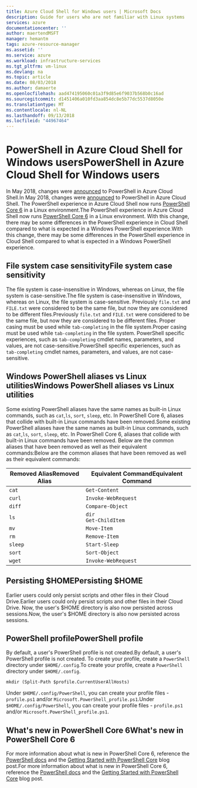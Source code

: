 ```yaml
---
title: Azure Cloud Shell for Windows users | Microsoft Docs
description: Guide for users who are not familiar with Linux systems
services: azure
documentationcenter: ''
author: maertendMSFT
manager: hemantm
tags: azure-resource-manager
ms.assetid: ''
ms.service: azure
ms.workload: infrastructure-services
ms.tgt_pltfrm: vm-linux
ms.devlang: na
ms.topic: article
ms.date: 08/03/2018
ms.author: damaerte
ms.openlocfilehash: aad474195060c01a3f9d85e6f9037b568b0c16ad
ms.sourcegitcommit: d1451406a010fd3aa854dc8e5b77dc5537d8050e
ms.translationtype: MT
ms.contentlocale: nl-NL
ms.lasthandoff: 09/13/2018
ms.locfileid: "44967464"
---
```

# <a name="powershell-in-azure-cloud-shell-for-windows-users"></a><span data-ttu-id="00564-103">PowerShell in Azure Cloud Shell for Windows users</span><span class="sxs-lookup"><span data-stu-id="00564-103">PowerShell in Azure Cloud Shell for Windows users</span></span>

<span data-ttu-id="00564-104">In May 2018, changes were [announced](https://azure.microsoft.com/blog/pscloudshellrefresh/) to PowerShell in Azure Cloud Shell.</span><span class="sxs-lookup"><span data-stu-id="00564-104">In May 2018, changes were [announced](https://azure.microsoft.com/blog/pscloudshellrefresh/) to PowerShell in Azure Cloud Shell.</span></span>
<span data-ttu-id="00564-105">The PowerShell experience in Azure Cloud Shell now runs [PowerShell Core 6](https://github.com/powershell/powershell) in a Linux environment.</span><span class="sxs-lookup"><span data-stu-id="00564-105">The PowerShell experience in Azure Cloud Shell now runs [PowerShell Core 6](https://github.com/powershell/powershell) in a Linux environment.</span></span>
<span data-ttu-id="00564-106">With this change, there may be some differences in the PowerShell experience in Cloud Shell compared to what is expected in a Windows PowerShell experience.</span><span class="sxs-lookup"><span data-stu-id="00564-106">With this change, there may be some differences in the PowerShell experience in Cloud Shell compared to what is expected in a Windows PowerShell experience.</span></span>

## <a name="file-system-case-sensitivity"></a><span data-ttu-id="00564-107">File system case sensitivity</span><span class="sxs-lookup"><span data-stu-id="00564-107">File system case sensitivity</span></span>

<span data-ttu-id="00564-108">The file system is case-insensitive in Windows, whereas on Linux, the file system is case-sensitive.</span><span class="sxs-lookup"><span data-stu-id="00564-108">The file system is case-insensitive in Windows, whereas on Linux, the file system is case-sensitive.</span></span>
<span data-ttu-id="00564-109">Previously `file.txt` and `FILE.txt` were considered to be the same file, but now they are considered to be different files.</span><span class="sxs-lookup"><span data-stu-id="00564-109">Previously `file.txt` and `FILE.txt` were considered to be the same file, but now they are considered to be different files.</span></span>
<span data-ttu-id="00564-110">Proper casing must be used while `tab-completing` in the file system.</span><span class="sxs-lookup"><span data-stu-id="00564-110">Proper casing must be used while `tab-completing` in the file system.</span></span>
<span data-ttu-id="00564-111">PowerShell specific experiences, such as `tab-completing` cmdlet names, parameters, and values, are not case-sensitive.</span><span class="sxs-lookup"><span data-stu-id="00564-111">PowerShell specific experiences, such as `tab-completing` cmdlet names, parameters, and values, are not case-sensitive.</span></span>

## <a name="windows-powershell-aliases-vs-linux-utilities"></a><span data-ttu-id="00564-112">Windows PowerShell aliases vs Linux utilities</span><span class="sxs-lookup"><span data-stu-id="00564-112">Windows PowerShell aliases vs Linux utilities</span></span>

<span data-ttu-id="00564-113">Some existing PowerShell aliases have the same names as built-in Linux commands, such as `cat`,`ls`, `sort`, `sleep`, etc. In PowerShell Core 6, aliases that collide with built-in Linux commands have been removed.</span><span class="sxs-lookup"><span data-stu-id="00564-113">Some existing PowerShell aliases have the same names as built-in Linux commands, such as `cat`,`ls`, `sort`, `sleep`, etc. In PowerShell Core 6, aliases that collide with built-in Linux commands have been removed.</span></span>
<span data-ttu-id="00564-114">Below are the common aliases that have been removed as well as their equivalent commands:</span><span class="sxs-lookup"><span data-stu-id="00564-114">Below are the common aliases that have been removed as well as their equivalent commands:</span></span>  

|<span data-ttu-id="00564-115">Removed Alias</span><span class="sxs-lookup"><span data-stu-id="00564-115">Removed Alias</span></span>   |<span data-ttu-id="00564-116">Equivalent Command</span><span class="sxs-lookup"><span data-stu-id="00564-116">Equivalent Command</span></span>   |
|---|---|
|`cat`    | `Get-Content` |
|`curl`   | `Invoke-WebRequest` |
|`diff`   | `Compare-Object` |
|`ls`     | `dir` <br> `Get-ChildItem` |
|`mv`     | `Move-Item`   |
|`rm`     | `Remove-Item` |
|`sleep`  | `Start-Sleep` |
|`sort`   | `Sort-Object` |
|`wget`   | `Invoke-WebRequest` |

## <a name="persisting-home"></a><span data-ttu-id="00564-117">Persisting $HOME</span><span class="sxs-lookup"><span data-stu-id="00564-117">Persisting $HOME</span></span>

<span data-ttu-id="00564-118">Earlier users could only persist scripts and other files in their Cloud Drive.</span><span class="sxs-lookup"><span data-stu-id="00564-118">Earlier users could only persist scripts and other files in their Cloud Drive.</span></span>
<span data-ttu-id="00564-119">Now, the user's $HOME directory is also now persisted across sessions.</span><span class="sxs-lookup"><span data-stu-id="00564-119">Now, the user's $HOME directory is also now persisted across sessions.</span></span>

## <a name="powershell-profile"></a><span data-ttu-id="00564-120">PowerShell profile</span><span class="sxs-lookup"><span data-stu-id="00564-120">PowerShell profile</span></span>

<span data-ttu-id="00564-121">By default, a user's PowerShell profile is not created.</span><span class="sxs-lookup"><span data-stu-id="00564-121">By default, a user's PowerShell profile is not created.</span></span>
<span data-ttu-id="00564-122">To create your profile, create a `PowerShell` directory under `$HOME/.config`.</span><span class="sxs-lookup"><span data-stu-id="00564-122">To create your profile, create a `PowerShell` directory under `$HOME/.config`.</span></span>

```azurepowershell-interactive
mkdir (Split-Path $profile.CurrentUserAllHosts)
```

<span data-ttu-id="00564-123">Under `$HOME/.config/PowerShell`, you can create your profile files - `profile.ps1` and/or `Microsoft.PowerShell_profile.ps1`.</span><span class="sxs-lookup"><span data-stu-id="00564-123">Under `$HOME/.config/PowerShell`, you can create your profile files - `profile.ps1` and/or `Microsoft.PowerShell_profile.ps1`.</span></span>

## <a name="whats-new-in-powershell-core-6"></a><span data-ttu-id="00564-124">What's new in PowerShell Core 6</span><span class="sxs-lookup"><span data-stu-id="00564-124">What's new in PowerShell Core 6</span></span>

<span data-ttu-id="00564-125">For more information about what is new in PowerShell Core 6, reference the [PowerShell docs](https://docs.microsoft.com/powershell/scripting/whats-new/what-s-new-in-powershell-core-60?view=powershell-6) and the [Getting Started with PowerShell Core](https://blogs.msdn.microsoft.com/powershell/2017/06/09/getting-started-with-powershell-core-on-windows-mac-and-linux/) blog post.</span><span class="sxs-lookup"><span data-stu-id="00564-125">For more information about what is new in PowerShell Core 6, reference the [PowerShell docs](https://docs.microsoft.com/powershell/scripting/whats-new/what-s-new-in-powershell-core-60?view=powershell-6) and the [Getting Started with PowerShell Core](https://blogs.msdn.microsoft.com/powershell/2017/06/09/getting-started-with-powershell-core-on-windows-mac-and-linux/) blog post.</span></span>
